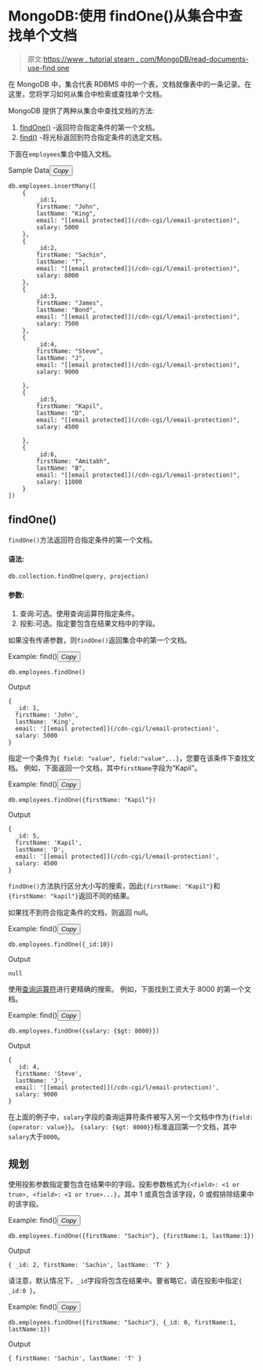 # MongoDB:使用 findOne()从集合中查找单个文档

> 原文:[https://www . tutorial stearn . com/MongoDB/read-documents-use-find one](https://www.tutorialsteacher.com/mongodb/read-documents-using-findone)

在 MongoDB 中，集合代表 RDBMS 中的一个表，文档就像表中的一条记录。在这里，您将学习如何从集合中检索或查找单个文档。

MongoDB 提供了两种从集合中查找文档的方法:

1.  [findOne()](#findone) -返回符合指定条件的第一个文档。
2.  [find()](/mongodb/read-documents-using-find) -将光标返回到符合指定条件的选定文档。

下面在`employees`集合中插入文档。

Sample Data<button class="copy-btn pull-right" title="Copy example code">*Copy*</button> 

```
db.employees.insertMany([
    { 
        _id:1,
        firstName: "John",
        lastName: "King",
        email: "[[email protected]](/cdn-cgi/l/email-protection)",
        salary: 5000
    },
    { 
        _id:2,
        firstName: "Sachin",
        lastName: "T",
        email: "[[email protected]](/cdn-cgi/l/email-protection)",
        salary: 8000
    },
    { 
        _id:3,
        firstName: "James",
        lastName: "Bond",
        email: "[[email protected]](/cdn-cgi/l/email-protection)",
        salary: 7500
    },
    { 
        _id:4,
        firstName: "Steve",
        lastName: "J",
        email: "[[email protected]](/cdn-cgi/l/email-protection)",
        salary: 9000

    },
    { 
        _id:5,
        firstName: "Kapil",
        lastName: "D",
        email: "[[email protected]](/cdn-cgi/l/email-protection)",
        salary: 4500

    },
    { 
        _id:6,
        firstName: "Amitabh",
        lastName: "B",
        email: "[[email protected]](/cdn-cgi/l/email-protection)",
        salary: 11000
    }
]) 
```

## findOne()

`findOne()`方法返回符合指定条件的第一个文档。

#### 语法:

```
db.collection.findOne(query, projection)
```

#### 参数:

1.  查询:可选。使用查询运算符指定条件。
2.  投影:可选。指定要包含在结果文档中的字段。

如果没有传递参数，则`findOne()`返回集合中的第一个文档。

Example: find()<button class="copy-btn pull-right" title="Copy example code">*Copy*</button> 

```
db.employees.findOne() 
```

Output

```
{
  _id: 1,
  firstName: 'John',
  lastName: 'King',
  email: '[[email protected]](/cdn-cgi/l/email-protection)',
  salary: 5000
} 
```

指定一个条件为`{ field: "value", field:"value",..}`，您要在该条件下查找文档。 例如，下面返回一个文档，其中`firstName`字段为“Kapil”。

Example: find()<button class="copy-btn pull-right" title="Copy example code">*Copy*</button> 

```
db.employees.findOne({firstName: "Kapil"}) 
```

Output

```
{
  _id: 5,
  firstName: 'Kapil',
  lastName: 'D',
  email: '[[email protected]](/cdn-cgi/l/email-protection)',
  salary: 4500
} 
```

`findOne()`方法执行区分大小写的搜索，因此`{firstName: "Kapil"}`和`{firstName: "kapil"}`返回不同的结果。

如果找不到符合指定条件的文档，则返回 null。

Example: find()<button class="copy-btn pull-right" title="Copy example code">*Copy*</button> 

```
db.employees.findOne({_id:10}) 
```

Output

```
null 
```

使用[查询运算符](https://docs.mongodb.com/manual/reference/operator/)进行更精确的搜索。 例如，下面找到工资大于 8000 的第一个文档。

Example: find()<button class="copy-btn pull-right" title="Copy example code">*Copy*</button> 

```
db.employees.findOne({salary: {$gt: 8000}}) 
```

Output

```
{
  _id: 4,
  firstName: 'Steve',
  lastName: 'J',
  email: '[[email protected]](/cdn-cgi/l/email-protection)',
  salary: 9000
} 
```

在上面的例子中，`salary`字段的查询运算符条件被写入另一个文档中作为`{field: {operator: value}}`。 `{salary: {$gt: 8000}}`标准返回第一个文档，其中`salary`大于`8000`。

## 规划

使用投影参数指定要包含在结果中的字段。投影参数格式为`{<field>: <1 or true>, <field>: <1 or true>...}`，其中 1 或真包含该字段，0 或假排除结果中的该字段。

Example: find()<button class="copy-btn pull-right" title="Copy example code">*Copy*</button> 

```
db.employees.findOne({firstName: "Sachin"}, {firstName:1, lastName:1}) 
```

Output

```
{ _id: 2, firstName: 'Sachin', lastName: 'T' } 
```

请注意，默认情况下，`_id`字段将包含在结果中。要省略它，请在投影中指定`{ _id:0 }`。

Example: find()<button class="copy-btn pull-right" title="Copy example code">*Copy*</button> 

```
db.employees.findOne({firstName: "Sachin"}, {_id: 0, firstName:1, lastName:1}) 
```

Output

```
{ firstName: 'Sachin', lastName: 'T' } 
```

